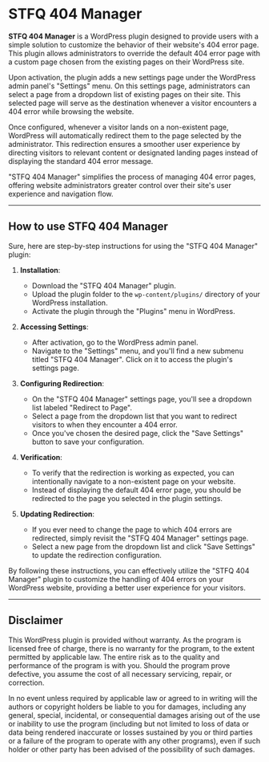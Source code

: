# STFQ 404 Manager
**STFQ 404 Manager** is a WordPress plugin designed to provide users with a simple solution to customize the behavior of their website's 404 error page. This plugin allows administrators to override the default 404 error page with a custom page chosen from the existing pages on their WordPress site.

Upon activation, the plugin adds a new settings page under the WordPress admin panel's "Settings" menu. On this settings page, administrators can select a page from a dropdown list of existing pages on their site. This selected page will serve as the destination whenever a visitor encounters a 404 error while browsing the website.

Once configured, whenever a visitor lands on a non-existent page, WordPress will automatically redirect them to the page selected by the administrator. This redirection ensures a smoother user experience by directing visitors to relevant content or designated landing pages instead of displaying the standard 404 error message.

"STFQ 404 Manager" simplifies the process of managing 404 error pages, offering website administrators greater control over their site's user experience and navigation flow.

---

## How to use STFQ 404 Manager

Sure, here are step-by-step instructions for using the "STFQ 404 Manager" plugin:

1. **Installation**:
   - Download the "STFQ 404 Manager" plugin.
   - Upload the plugin folder to the `wp-content/plugins/` directory of your WordPress installation.
   - Activate the plugin through the "Plugins" menu in WordPress.

2. **Accessing Settings**:
   - After activation, go to the WordPress admin panel.
   - Navigate to the "Settings" menu, and you'll find a new submenu titled "STFQ 404 Manager". Click on it to access the plugin's settings page.

3. **Configuring Redirection**:
   - On the "STFQ 404 Manager" settings page, you'll see a dropdown list labeled "Redirect to Page".
   - Select a page from the dropdown list that you want to redirect visitors to when they encounter a 404 error.
   - Once you've chosen the desired page, click the "Save Settings" button to save your configuration.

4. **Verification**:
   - To verify that the redirection is working as expected, you can intentionally navigate to a non-existent page on your website.
   - Instead of displaying the default 404 error page, you should be redirected to the page you selected in the plugin settings.

5. **Updating Redirection**:
   - If you ever need to change the page to which 404 errors are redirected, simply revisit the "STFQ 404 Manager" settings page.
   - Select a new page from the dropdown list and click "Save Settings" to update the redirection configuration.

By following these instructions, you can effectively utilize the "STFQ 404 Manager" plugin to customize the handling of 404 errors on your WordPress website, providing a better user experience for your visitors.

---

## Disclaimer

This WordPress plugin is provided without warranty. As the program is licensed free of charge, there is no warranty for the program, to the extent permitted by applicable law. The entire risk as to the quality and performance of the program is with you. Should the program prove defective, you assume the cost of all necessary servicing, repair, or correction.

In no event unless required by applicable law or agreed to in writing will the authors or copyright holders be liable to you for damages, including any general, special, incidental, or consequential damages arising out of the use or inability to use the program (including but not limited to loss of data or data being rendered inaccurate or losses sustained by you or third parties or a failure of the program to operate with any other programs), even if such holder or other party has been advised of the possibility of such damages.
